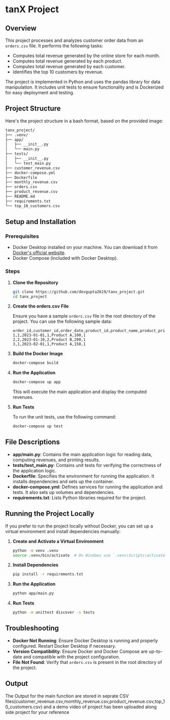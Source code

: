 # tanX Project

## Overview

This project processes and analyzes customer order data from an `orders.csv` file. It performs the following tasks:
- Computes total revenue generated by the online store for each month.
- Computes total revenue generated by each product.
- Computes total revenue generated by each customer.
- Identifies the top 10 customers by revenue.

The project is implemented in Python and uses the pandas library for data manipulation. It includes unit tests to ensure functionality and is Dockerized for easy deployment and testing.

## Project Structure

Here's the project structure in a bash format, based on the provided image:

```sh
tanx_project/
├── .venv/
├── app/
│   ├── __init__.py
│   └── main.py
├── tests/
│   ├── __init__.py
│   └── test_main.py
├── customer_revenue.csv
├── docker-compose.yml
├── Dockerfile
├── monthly_revenue.csv
├── orders.csv
├── product_revenue.csv
├── README.md
├── requirements.txt
└── top_10_customers.csv
```


## Setup and Installation

### Prerequisites

- Docker Desktop installed on your machine. You can download it from [Docker's official website](https://www.docker.com/products/docker-desktop).
- Docker Compose (included with Docker Desktop).

### Steps

1. **Clone the Repository**

   ```sh
   git clone https://github.com/devgupta2619/tanx_project.git
   cd tanx_project
   ```

2. **Create the orders.csv File**

   Ensure you have a sample `orders.csv` file in the root directory of the project. You can use the following sample data:

   ```csv
   order_id,customer_id,order_date,product_id,product_name,product_price,quantity
   1,1,2023-01-01,1,Product A,100,1
   2,2,2023-01-10,2,Product B,200,1
   3,1,2023-02-01,1,Product A,150,1
   ```

3. **Build the Docker Image**

   ```sh
   docker-compose build
   ```

4. **Run the Application**

   ```sh
   docker-compose up app
   ```

   This will execute the main application and display the computed revenues.

5. **Run Tests**

   To run the unit tests, use the following command:

   ```sh
   docker-compose up test
   ```

## File Descriptions

- **app/main.py**: Contains the main application logic for reading data, computing revenues, and printing results.
- **tests/test_main.py**: Contains unit tests for verifying the correctness of the application logic.
- **Dockerfile**: Specifies the environment for running the application. It installs dependencies and sets up the container.
- **docker-compose.yml**: Defines services for running the application and tests. It also sets up volumes and dependencies.
- **requirements.txt**: Lists Python libraries required for the project.

## Running the Project Locally

If you prefer to run the project locally without Docker, you can set up a virtual environment and install dependencies manually:

1. **Create and Activate a Virtual Environment**

   ```sh
   python -m venv .venv
   source .venv/bin/activate  # On Windows use `.venv\Scripts\activate`
   ```

2. **Install Dependencies**

   ```sh
   pip install -r requirements.txt
   ```

3. **Run the Application**

   ```sh
   python app/main.py
   ```

4. **Run Tests**

   ```sh
   python -m unittest discover -s tests
   ```

## Troubleshooting

- **Docker Not Running**: Ensure Docker Desktop is running and properly configured. Restart Docker Desktop if necessary.
- **Version Compatibility**: Ensure Docker and Docker Compose are up-to-date and compatible with the project configuration.
- **File Not Found**: Verify that `orders.csv` is present in the root directory of the project.

## Output

The Output for the main function are stored in seprate CSV files(customer_revenue.csv,monthly_revenue.csv,product_revenue.csv,top_10_customers.csv) and a demo video of project has been uploaded along side project for your reference
